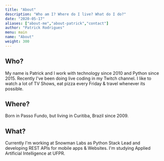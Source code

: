 ```yaml
---
title: "About"
description: "Who am I? Where do I live? What do I do?"
date: "2020-05-17"
aliases: ["about-me","about-patrick","contact"]
author: "Patrick Rodrigues"
menu: main
name: "About"
weight: 300
---
```

## Who?
My name is Patrick and I work with technology since 2010 and Python since 2015. Recently I've been doing live coding in my Twitch channel.  I like to watch a lot of TV Shows, eat pizza every Friday & travel whenever its possible.


## Where?
Born in Passo Fundo, but living in Curitiba, Brazil since 2009.


## What?
Currently I'm working at Snowman Labs as Python Stack Lead and developing REST APIs for mobile apps & Websites. I'm studying Applied Artificial Intelligence at UFPR.

